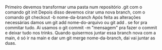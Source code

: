 Primeiro devemos transformar uma pasta num repositório .git com o comando git init
Depois disso devemos cirar uma nova branch, com o comando git checkout -b nome-da-branch
Após feita as alterações necessárias damos um git add nome-do-arquivo ou git add . se for pra commitar tudo.
Ai usamos o git commit -m "mensagem" pra fazer o commit e deixar tudo nos trinks.
Quando quisermos juntar essa branch nova com a main, é só ir na main e dar um git merge nome-da-branch, dai vai juntar as duas.